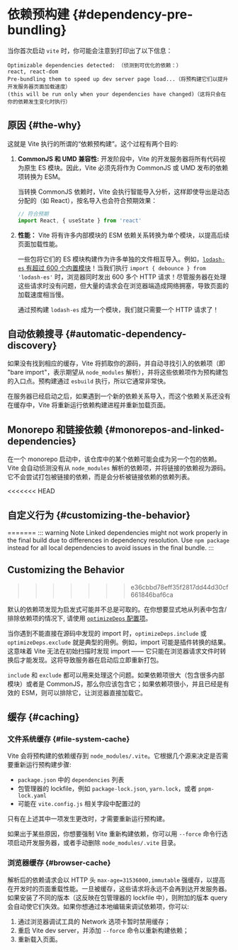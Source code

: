 # 依赖预构建 {#dependency-pre-bundling}

当你首次启动 `vite` 时，你可能会注意到打印出了以下信息：

```
Optimizable dependencies detected: （侦测到可优化的依赖：）
react, react-dom
Pre-bundling them to speed up dev server page load...（将预构建它们以提升开发服务器页面加载速度）
(this will be run only when your dependencies have changed)（这将只会在你的依赖发生变化时执行）
```

## 原因 {#the-why}

这就是 Vite 执行的所谓的“依赖预构建”。这个过程有两个目的:

1. **CommonJS 和 UMD 兼容性:** 开发阶段中，Vite 的开发服务器将所有代码视为原生 ES 模块。因此，Vite 必须先将作为 CommonJS 或 UMD 发布的依赖项转换为 ESM。

   当转换 CommonJS 依赖时，Vite 会执行智能导入分析，这样即使导出是动态分配的（如 React），按名导入也会符合预期效果：

   ```js
   // 符合预期
   import React, { useState } from 'react'
   ```

2. **性能：** Vite 将有许多内部模块的 ESM 依赖关系转换为单个模块，以提高后续页面加载性能。

   一些包将它们的 ES 模块构建作为许多单独的文件相互导入。例如，[`lodash-es` 有超过 600 个内置模块](https://unpkg.com/browse/lodash-es/)！当我们执行 `import { debounce } from 'lodash-es'` 时，浏览器同时发出 600 多个 HTTP 请求！尽管服务器在处理这些请求时没有问题，但大量的请求会在浏览器端造成网络拥塞，导致页面的加载速度相当慢。

   通过预构建 `lodash-es` 成为一个模块，我们就只需要一个 HTTP 请求了！

## 自动依赖搜寻 {#automatic-dependency-discovery}

如果没有找到相应的缓存，Vite 将抓取你的源码，并自动寻找引入的依赖项（即 "bare import"，表示期望从 `node_modules` 解析），并将这些依赖项作为预构建包的入口点。预构建通过 `esbuild` 执行，所以它通常非常快。

在服务器已经启动之后，如果遇到一个新的依赖关系导入，而这个依赖关系还没有在缓存中，Vite 将重新运行依赖构建进程并重新加载页面。

## Monorepo 和链接依赖 {#monorepos-and-linked-dependencies}

在一个 monorepo 启动中，该仓库中的某个依赖可能会成为另一个包的依赖。Vite 会自动侦测没有从 `node_modules` 解析的依赖项，并将链接的依赖视为源码。它不会尝试打包被链接的依赖，而是会分析被链接依赖的依赖列表。

<<<<<<< HEAD
## 自定义行为 {#customizing-the-behavior}
=======
::: warning Note
Linked dependencies might not work properly in the final build due to differences in dependency resolution.
Use `npm package` instead for all local dependencies to avoid issues in the final bundle.
:::

## Customizing the Behavior
>>>>>>> e36cbbd78eff35f2817dd44d30cf661846baf6ca

默认的依赖项发现为启发式可能并不总是可取的。在你想要显式地从列表中包含/排除依赖项的情况下, 请使用 [`optimizeDeps` 配置项](/config/#dep-optimization-options)。

当你遇到不能直接在源码中发现的 import 时，`optimizeDeps.include` 或 `optimizeDeps.exclude` 就是典型的用例。例如，import 可能是插件转换的结果。这意味着 Vite 无法在初始扫描时发现 import —— 它只能在浏览器请求文件时转换后才能发现。这将导致服务器在启动后立即重新打包。

`include` 和 `exclude` 都可以用来处理这个问题。如果依赖项很大（包含很多内部模块）或者是 CommonJS，那么你应该包含它；如果依赖项很小，并且已经是有效的 ESM，则可以排除它，让浏览器直接加载它。

## 缓存 {#caching}

### 文件系统缓存 {#file-system-cache}

Vite 会将预构建的依赖缓存到 `node_modules/.vite`。它根据几个源来决定是否需要重新运行预构建步骤:

- `package.json` 中的 `dependencies` 列表
- 包管理器的 lockfile，例如 `package-lock.json`, `yarn.lock`，或者 `pnpm-lock.yaml`
- 可能在 `vite.config.js` 相关字段中配置过的

只有在上述其中一项发生更改时，才需要重新运行预构建。

如果出于某些原因，你想要强制 Vite 重新构建依赖，你可以用 `--force` 命令行选项启动开发服务器，或者手动删除 `node_modules/.vite` 目录。

### 浏览器缓存 {#browser-cache}

解析后的依赖请求会以 HTTP 头 `max-age=31536000,immutable` 强缓存，以提高在开发时的页面重载性能。一旦被缓存，这些请求将永远不会再到达开发服务器。如果安装了不同的版本（这反映在包管理器的 lockfile 中），则附加的版本 query 会自动使它们失效。如果你想通过本地编辑来调试依赖项，你可以:

1. 通过浏览器调试工具的 Network 选项卡暂时禁用缓存；
2. 重启 Vite dev server，并添加 `--force` 命令以重新构建依赖；
3. 重新载入页面。
